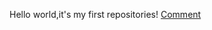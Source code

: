 Hello world,it's my first repositories!
<a href="https://github.com/1Dragster/First/issues/1">Comment</a>
